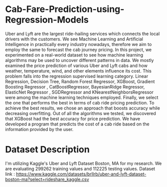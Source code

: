 # Cab-Fare-Prediction-using-Regression-Models
Uber and Lyft are the largest ride-hailing services which connects the local drivers with the customers. We see Machine Learning and Artificial Intelligence in practically every industry nowadays, therefore we aim to employ the same to forecast the cab journey pricing. In this project, we experimented on a real-world dataset to see how machine learning algorithms may be used to uncover different patterns in data. We mostly examined the price prediction of various Uber and Lyft cabs and how weather, temperature, wind, and other elements influence its cost. This problem falls into the regression supervised learning category. Linear Regression, Decision Tree, Random Forest Regressor, XGBoost, Gradient Boosting Regressor , CatBoostRegressor, BayesianRidge Regressor, ElasticNet Regressor , SGDRegressor and KNearestNeighborsRegressor were among the machine learning techniques employed. Finally, we select the one that performs the best in terms of cab ride pricing prediction. To achieve the best results, we chose an approach that boosts accuracy while decreasing overfitting. Out of all the algorithms we tested, we discovered that XGBoost had the best accuracy for price prediction. We have developed a program that predicts the cost of a cab ride based on the information provided by the user.
# Dataset Description
I'm utilizing Kaggle's Uber and Lyft Dataset Boston, MA for my research. We are evaluating 299262 training values and 112225 testing values.
Dataset link : https://www.kaggle.com/datasets/brllrb/uber-and-lyft-dataset-boston-ma?select=rideshare_kaggle.csv
